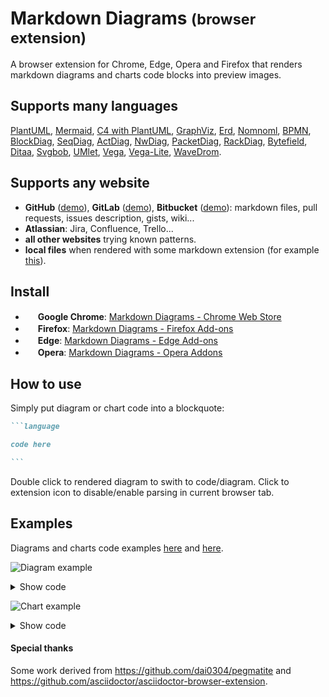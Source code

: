 # Markdown Diagrams <small>(browser extension)</small>

A browser extension for Chrome, Edge, Opera and Firefox that renders markdown diagrams and charts code blocks into preview images.

## Supports many languages
[PlantUML](https://plantuml.com/), [Mermaid](https://mermaid-js.github.io/mermaid), [C4 with PlantUML](https://github.com/RicardoNiepel/C4-PlantUML), [GraphViz](https://www.graphviz.org), [Erd](https://github.com/BurntSushi/erd), [Nomnoml](http://www.nomnoml.com), [BPMN](https://bpmn.io), [BlockDiag](http://blockdiag.com), [SeqDiag](http://blockdiag.com/en/seqdiag), [ActDiag](http://blockdiag.com/en/actdiag), [NwDiag](http://blockdiag.com/en/nwdiag), [PacketDiag](http://blockdiag.com/en/nwdiag/packetdiag-examples.html), [RackDiag](http://blockdiag.com/en/nwdiag/rackdiag-examples.html), [Bytefield](https://github.com/Deep-Symmetry/bytefield-svg), [Ditaa](http://ditaa.sourceforge.net), [Svgbob](https://ivanceras.github.io/svgbob-editor), [UMlet](http://www.itmeyer.at/umlet/uml2), [Vega](https://vega.github.io/vega), [Vega-Lite](https://vega.github.io/vega-lite), [WaveDrom](https://wavedrom.com).

## Supports any website
- **GitHub** ([demo](https://github.com/marcozaccari/markdown-diagrams-browser-extension/tree/master/doc/examples)), **GitLab** ([demo](https://gitlab.com/markzackie/markdown-diagrams-browser-extension/-/tree/master/doc/examples)), **Bitbucket** ([demo](https://bitbucket.org/marcozaccari2/markdown-diagrams-browser-extension/src/master/doc/examples)): markdown files, pull requests, issues description, gists, wiki...
- **Atlassian**: Jira, Confluence, Trello...
- **all other websites** trying known patterns.
- **local files** when rendered with some markdown extension (for example [this](https://chrome.google.com/webstore/detail/markdown-preview-plus/febilkbfcbhebfnokafefeacimjdckgl)).

## Install

- <img height="16" src="https://upload.wikimedia.org/wikipedia/commons/a/a5/Google_Chrome_icon_%28September_2014%29.svg"> **Google Chrome**: [Markdown Diagrams - Chrome Web Store](https://chrome.google.com/webstore/detail/markdown-diagrams/pmoglnmodacnbbofbgcagndelmgaclel)
- <img height="16" src="https://upload.wikimedia.org/wikipedia/commons/a/a0/Firefox_logo%2C_2019.svg"> **Firefox**: [Markdown Diagrams - Firefox Add-ons](https://addons.mozilla.org/en-GB/firefox/addon/markdown-diagrams)
- <img height="16" src="https://upload.wikimedia.org/wikipedia/commons/9/98/Microsoft_Edge_logo_%282019%29.svg"> **Edge**: [Markdown Diagrams - Edge Add-ons](https://microsoftedge.microsoft.com/addons/detail/markdown-diagrams/hceenoomhhdkjjijnmlclkpenkapfihe)
- <img height="16" src="https://upload.wikimedia.org/wikipedia/commons/4/49/Opera_2015_icon.svg"> **Opera**: [Markdown Diagrams - Opera Addons](https://addons.opera.com/it/extensions/details/markdown-diagrams)


## How to use

Simply put diagram or chart code into a blockquote:
````markdown
```language

code here

```
````

Double click to rendered diagram to swith to code/diagram. 
Click to extension icon to disable/enable parsing in current browser tab.

## Examples
Diagrams and charts code examples [here](doc/examples) and [here](https://kroki.io/examples.html).

![Diagram example](https://kroki.io/plantuml/svg/eJxNjrEOwjAMRHd_hZUJkPoLVTswMMNWdYiK01hKE5S4C1-Po2RgsvXufOepiM1yHgEutysOw4jmEVnYBv5a4RQNADs0z3QQvqiIQfEUAat3kXzS2sV5a3ZsKXNMasz_OPPuRTVtAgqFKhsXZ3XtIeI57li1nrPc47uiT04blbK2W2UOYNKpj_8Ace07KA==)
<details>
    <summary>Show code</summary>

    ```plantuml
    @startuml
    (*) --> "Initialization"

    if "Some Test" then
    -->[true] "Some Action"
    --> "Another Action"
    -right-> (*)
    else
    ->[false] "Something else"
    -->[Ending process] (*)
    endif

    @enduml
    ```
</details>

![Chart example](https://kroki.io/mermaid/svg/eJwryEzlUnLJTy9WUrBSMLYw41JyTiwBcyxMuZSCoGxDUwDShQm9)
<details>
    <summary>Show code</summary>

    ```mermaid
    pie
    "Dogs" : 386
    "Cats" : 85
    "Rats" : 15
    ```
</details>


#### Special thanks

Some work derived from https://github.com/dai0304/pegmatite and https://github.com/asciidoctor/asciidoctor-browser-extension.
